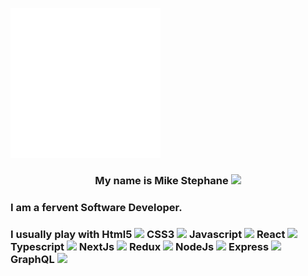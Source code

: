 
  ![introduction](./image.svg) 
  <center><h3>My name is Mike Stephane  <span style="width:16px !important"><img src="https://raw.githubusercontent.com/MartinHeinz/MartinHeinz/master/wave.gif" width=20></span></h3></center> <h3> I am a fervent Software Developer.</h3>
<h3 style="width=20%;aspect-ratio:3/2; object-fit:contain; mix-blend-mode:burn"> I usually play with 
 Html5 <span><img src="https://github.com/mkanyar/mkanyar/blob/main/html.svg" width="12"></span>
  CSS3  <span><img src="https://github.com/mkanyar/mkanyar/blob/main/css.svg" width="18"></span>
  Javascript <span><img src="https://github.com/mkanyar/mkanyar/blob/main/javascript.svg" width="18"></span>
 React <span><img src="https://github.com/mkanyar/mkanyar/blob/main/react.svg" width="18"></span>
 Typescript <span><img src="https://github.com/mkanyar/mkanyar/blob/main/typescript.svg" width="18"></span>
 NextJs <span><img src="https://github.com/mkanyar/mkanyar/blob/main/nextjs-3.svg" width="24"></span>
 Redux <span><img src="https://github.com/mkanyar/mkanyar/blob/main/redux.svg" width="20"></span>
 NodeJs <span><img src="https://github.com/mkanyar/mkanyar/blob/main/Node.js_logo.svg" width="26"></span>
 Express <span><img src="https://github.com/mkanyar/mkanyar/blob/main/expressjs-ar21.svg" width="40"></span>
 GraphQL <span><img src="https://github.com/mkanyar/mkanyar/blob/main/GraphQL_Logo.svg" width="28"></span></h3>

 








